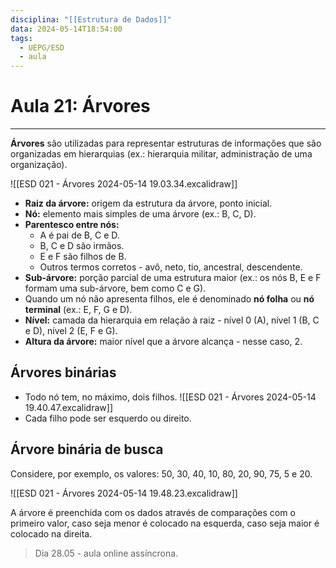 ```yaml
---
disciplina: "[[Estrutura de Dados]]"
data: 2024-05-14T18:54:00
tags:
  - UEPG/ESD
  - aula
---
```

# Aula 21: Árvores
- - -
**Árvores** são utilizadas para representar estruturas de informações que são organizadas em hierarquias (ex.: hierarquia militar, administração de uma organização).

![[ESD 021 - Árvores 2024-05-14 19.03.34.excalidraw]]

- **Raiz da árvore:** origem da estrutura da árvore, ponto inicial.
- **Nó:** elemento mais simples de uma árvore (ex.: B, C, D).
- **Parentesco entre nós:**
	- A é pai de B, C e D.
	- B, C e D são irmãos.
	- E e F são filhos de B.
	- Outros termos corretos - avô, neto, tio, ancestral, descendente.
- **Sub-árvore:** porção parcial de uma estrutura maior (ex.: os nós B, E e F formam uma sub-árvore, bem como C e G).
- Quando um nó não apresenta filhos, ele é denominado **nó folha** ou **nó terminal** (ex.: E, F, G e D).
- **Nível:** camada da hierarquia em relação à raiz - nível 0 (A), nível 1 (B, C e D), nível 2 (E, F e G).
- **Altura da árvore:** maior nível que a árvore alcança - nesse caso, 2.

## Árvores binárias

- Todo nó tem, no máximo, dois filhos.
	![[ESD 021 - Árvores 2024-05-14 19.40.47.excalidraw]]
- Cada filho pode ser esquerdo ou direito.

## Árvore binária de busca

Considere, por exemplo, os valores: 50, 30, 40, 10, 80, 20, 90, 75, 5 e 20.

![[ESD 021 - Árvores 2024-05-14 19.48.23.excalidraw]]

A árvore é preenchida com os dados através de comparações com o primeiro valor, caso seja menor é colocado na esquerda, caso seja maior é colocado na direita.

> Dia 28.05 - aula online assíncrona.